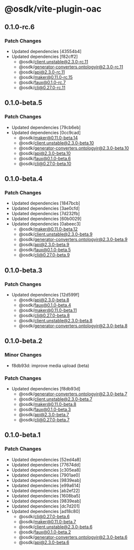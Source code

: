 # @osdk/vite-plugin-oac

## 0.1.0-rc.6

### Patch Changes

- Updated dependencies [43554b4]
- Updated dependencies [f82cff2]
  - @osdk/client.unstable@2.3.0-rc.11
  - @osdk/generator-converters.ontologyir@2.3.0-rc.11
  - @osdk/api@2.3.0-rc.11
  - @osdk/maker@0.11.0-rc.15
  - @osdk/faux@0.1.0-rc.7
  - @osdk/cli@0.27.0-rc.11

## 0.1.0-beta.5

### Patch Changes

- Updated dependencies [79cb6eb]
- Updated dependencies [0cc9cad]
  - @osdk/maker@0.11.0-beta.14
  - @osdk/client.unstable@2.3.0-beta.10
  - @osdk/generator-converters.ontologyir@2.3.0-beta.10
  - @osdk/api@2.3.0-beta.10
  - @osdk/faux@0.1.0-beta.6
  - @osdk/cli@0.27.0-beta.10

## 0.1.0-beta.4

### Patch Changes

- Updated dependencies [1847bcb]
- Updated dependencies [3ae0cfd]
- Updated dependencies [7d232fb]
- Updated dependencies [60b0029]
- Updated dependencies [0abeec3]
  - @osdk/maker@0.11.0-beta.12
  - @osdk/client.unstable@2.3.0-beta.9
  - @osdk/generator-converters.ontologyir@2.3.0-beta.9
  - @osdk/api@2.3.0-beta.9
  - @osdk/faux@0.1.0-beta.5
  - @osdk/cli@0.27.0-beta.9

## 0.1.0-beta.3

### Patch Changes

- Updated dependencies [12d599f]
  - @osdk/api@2.3.0-beta.8
  - @osdk/faux@0.1.0-beta.4
  - @osdk/maker@0.11.0-beta.11
  - @osdk/cli@0.27.0-beta.8
  - @osdk/client.unstable@2.3.0-beta.8
  - @osdk/generator-converters.ontologyir@2.3.0-beta.8

## 0.1.0-beta.2

### Minor Changes

- f8db93d: improve media upload (beta)

### Patch Changes

- Updated dependencies [f8db93d]
  - @osdk/generator-converters.ontologyir@2.3.0-beta.7
  - @osdk/client.unstable@2.3.0-beta.7
  - @osdk/maker@0.11.0-beta.8
  - @osdk/faux@0.1.0-beta.3
  - @osdk/api@2.3.0-beta.7
  - @osdk/cli@0.27.0-beta.7

## 0.1.0-beta.1

### Patch Changes

- Updated dependencies [52ed4a8]
- Updated dependencies [77674dd]
- Updated dependencies [c305ea8]
- Updated dependencies [7901ae0]
- Updated dependencies [9839eab]
- Updated dependencies [e99a614]
- Updated dependencies [ab2ef22]
- Updated dependencies [1608ba5]
- Updated dependencies [9839eab]
- Updated dependencies [dc7d201]
- Updated dependencies [ad18c80]
  - @osdk/cli@0.27.0-beta.6
  - @osdk/maker@0.11.0-beta.7
  - @osdk/client.unstable@2.3.0-beta.6
  - @osdk/faux@0.1.0-beta.2
  - @osdk/generator-converters.ontologyir@2.3.0-beta.6
  - @osdk/api@2.3.0-beta.6
